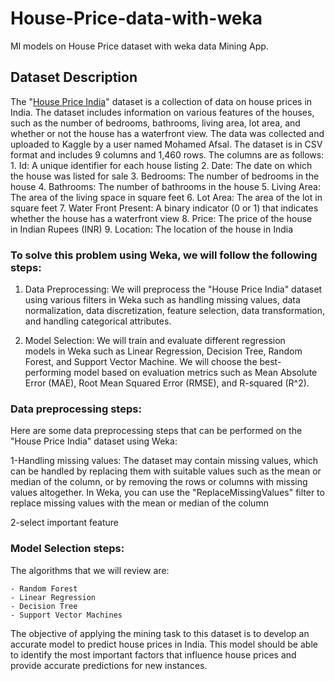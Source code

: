 # House-Price-data-with-weka
Ml models on House Price dataset with weka data Mining App.

## Dataset Description


The "[House Price India]([url](https://www.kaggle.com/datasets/mohamedafsal007/house-price-dataset-of-india/code?select=House+Price+India.csv))" dataset is a collection of data on house prices in India. The dataset includes information on various features of the houses, such as the number of bedrooms, bathrooms, living area, lot area, and whether or not the house has a waterfront view. The data was collected and uploaded to Kaggle by a user named Mohamed Afsal.
The dataset is in CSV format and includes 9 columns and 1,460 rows. The columns are as follows:
    1. Id: A unique identifier for each house listing
    2. Date: The date on which the house was listed for sale
    3. Bedrooms: The number of bedrooms in the house
    4. Bathrooms: The number of bathrooms in the house
    5. Living Area: The area of the living space in square feet
    6. Lot Area: The area of the lot in square feet
    7. Water Front Present: A binary indicator (0 or 1) that indicates whether the house has a waterfront view
    8. Price: The price of the house in Indian Rupees (INR)
    9. Location: The location of the house in India
    
    
 ### To solve this problem using Weka, we will follow the following steps:
 
  1. Data Preprocessing: We will preprocess the "House Price India" dataset using various filters in Weka such as handling missing values, data normalization, data discretization, feature selection, data transformation, and handling categorical attributes.
  
  2. Model Selection: We will train and evaluate different regression models in Weka such as Linear Regression, Decision Tree, Random Forest, and Support Vector Machine. We will choose the best-performing model based on evaluation metrics such as Mean Absolute Error (MAE), Root Mean Squared Error (RMSE), and R-squared (R^2).



### Data preprocessing steps:

Here are some data preprocessing steps that can be performed on the "House Price India" dataset using Weka:
  
  1-Handling missing values: The dataset may contain missing values, which can be handled by replacing them with suitable values    such as the mean or median of the column, or by removing the rows or columns with missing values altogether. In Weka, you can     use the "ReplaceMissingValues" filter to replace missing values with the mean or median of the column


  2-select important feature


### Model Selection steps:
  The algorithms that we will review are:
  
    - Random Forest
    - Linear Regression
    - Decision Tree
    - Support Vector Machines



The objective of applying the mining task to this dataset is to develop an accurate model to predict house prices in India. This model should be able to identify the most important 
factors that influence house prices and provide accurate predictions for new instances.



